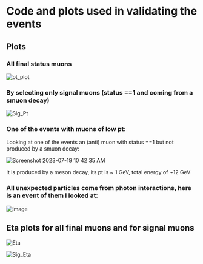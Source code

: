 # Code and plots used in validating the events

## Plots

### All final status muons

![pt_plot](https://github.com/A-A-Abdelhamid/LLP_Sleptons_RPV_SUSY/assets/130788379/edff8149-7d16-443d-a85b-a9616ed5d6b4)


### By selecting only signal muons (status ==1 and coming from a smuon decay)

![Sig_Pt](https://github.com/A-A-Abdelhamid/LLP_Sleptons_RPV_SUSY/assets/130788379/a180f10f-e07e-4035-87f3-734016352f97)


### One of the events with muons of low pt:

Looking at one of the events an (anti) muon with status ==1 but not produced by a smuon decay:

![Screenshot 2023-07-19 10 42 35 AM](https://github.com/A-A-Abdelhamid/LLP_Sleptons_RPV_SUSY/assets/130788379/052ff872-891c-47bc-9833-fb08bd76024b)


It is produced by a meson decay, its pt is ~ 1 GeV, total energy of ~12 GeV


### All unexpected particles come from photon interactions, here is an event of them I looked at:


![image](https://github.com/A-A-Abdelhamid/LLP_Sleptons_RPV_SUSY/assets/130788379/1c7e42fa-ddce-4cac-a6d8-78346b7997d4)


## Eta plots for all final muons and for signal muons


![Eta](https://github.com/A-A-Abdelhamid/LLP_Sleptons_RPV_SUSY/assets/130788379/cf766e54-a301-443e-ad9b-393657e793ba)






![Sig_Eta](https://github.com/A-A-Abdelhamid/LLP_Sleptons_RPV_SUSY/assets/130788379/dc1b0c9b-d7f2-4131-b1a7-e55f3471614e)




